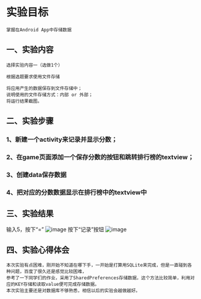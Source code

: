 # 实验目标

    掌握在Android App中存储数据

## 一、实验内容
    选择实验内容一（选做1个）

    根据选题要求使用文件存储

    将应用产生的数据保存到文件存储中；
    说明使用的文件存储方式：内部 or 外部；
    将运行结果截图。
## 二、实验步骤
###    1、新建一个activity来记录并显示分数；
###    2、在game页面添加一个保存分数的按钮和跳转排行榜的textview；
###    3、创建data保存数据
###    4、把对应的分数数据显示在排行榜中的textview中

## 三、实验结果
输入5，按下“=”
![image](https://github.com/szayd/android-labs-2018/blob/master/com1614080901133/%E5%AE%9E%E9%AA%8C%E4%BA%941.png)
按下“记录”按钮
![image](https://github.com/szayd/android-labs-2018/blob/master/com1614080901133/%E5%AE%9E%E9%AA%8C%E4%BA%942.png)
## 四、实验心得体会
    本次实验有点困难，刚开始不知道在哪下手，一开始是打算用SQLite来完成，但是一直碰到各种问题，百度了很久还是感觉比较困难，
    参考了一下同学们的作业，采用了SharedPreferences存储数据，这个方法比较简单，利用对应的KEY存储和读取value便可完成存储数据。
    本次实验主要还是对数据库不够熟悉，相信以后的实验会越做越好。
